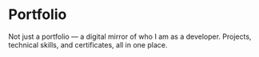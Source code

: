 # Portfolio

Not just a portfolio — a digital mirror of who I am as a developer. Projects, technical skills, and certificates, all in one place.
